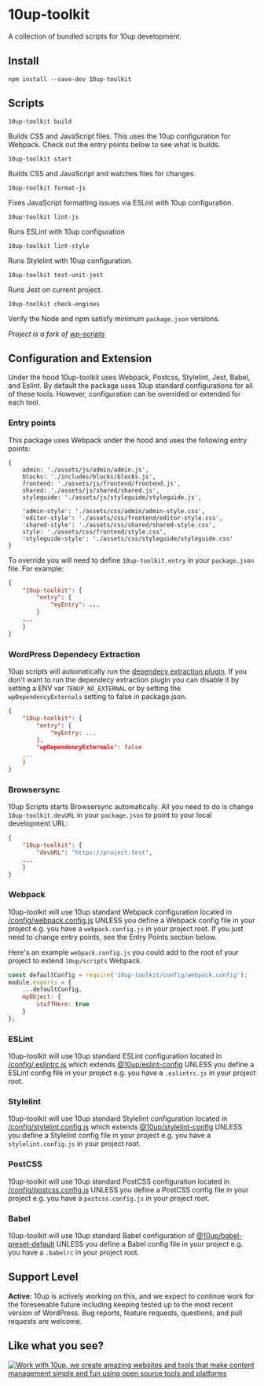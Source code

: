 # 10up-toolkit

A collection of bundled scripts for 10up development.

## Install
```
npm install --save-dev 10up-toolkit
```

## Scripts

```
10up-toolkit build
```

Builds CSS and JavaScript files. This uses the 10up configuration for Webpack. Check out the entry points below to see what is builds.

```
10up-toolkit start
```

Builds CSS and JavaScript and watches files for changes.

```
10up-toolkit format-js
```

Fixes JavaScript formatting issues via ESLint with 10up configuration.

```
10up-toolkit lint-js
```

Runs ESLint with 10up configuration

```
10up-toolkit lint-style
```

Runs Stylelint with 10up configuration.

```
10up-toolkit test-unit-jest
```

Runs Jest on current project.

```
10up-toolkit check-engines
```

Verify the Node and npm satisfy minimum `package.json` versions.

*Project is a fork of [wp-scripts](https://github.com/WordPress/gutenberg/tree/trunk/packages/scripts)*

## Configuration and Extension

Under the hood 10up-toolkit uses Webpack, Postcss, Stylelint, Jest, Babel, and Eslint. By default the package uses 10up standard configurations for all of these tools. However, configuration can be overrided or extended for each tool.



### Entry points

This package uses Webpack under the hood and uses the following entry points:
```
{
    admin: './assets/js/admin/admin.js',
    blocks: './includes/blocks/blocks.js',
    frontend: './assets/js/frontend/frontend.js',
    shared: './assets/js/shared/shared.js',
    styleguide: './assets/js/styleguide/styleguide.js',

    'admin-style': './assets/css/admin/admin-style.css',
    'editor-style': './assets/css/frontend/editor-style.css',
    'shared-style': './assets/css/shared/shared-style.css',
    style: './assets/css/frontend/style.css',
    'styleguide-style': './assets/css/styleguide/styleguide.css'
}
```

To override you will need to define `10up-toolkit.entry` in your `package.json` file. For example:

```json
{
    "10up-toolkit": {
        "entry": {
            "myEntry": ...
        }
	...
    }
}
```

### WordPress Dependecy Extraction

10up scripts will automatically run the [dependecy extraction plugin](https://developer.wordpress.org/block-editor/packages/packages-dependency-extraction-webpack-plugin/). If you don't want to run the dependecy extraction plugin you can disable it by setting a ENV var `TENUP_NO_EXTERNAL` or by setting the `wpDependencyExternals` setting to false in package.json.

```json
{
    "10up-toolkit": {
        "entry": {
            "myEntry: ...
        },
        "wpDependencyExternals": false
	...
    }
}
```


### Browsersync

10up Scripts starts Browsersync automatically. All you need to do is change `10up-toolkit.devURL` in your `package.json` to point to your local development URL:

```json
{
    "10up-toolkit": {
        "devURL": "https://project.test",
	...
    }
}
```

### Webpack

10up-toolkit will use 10up standard Webpack configuration located in [/config/webpack.config.js](https://github.com/10up/10up-toolkit/blob/trunk/packages/toolkit/config/webpack.config.js) UNLESS you define a Webpack config file in your project e.g. you have a `webpack.config.js` in your project root. If you just need to change entry points, see the Entry Points section below.

Here's an example `webpack.config.js` you could add to the root of your project to extend `10up/scripts` Webpack.

```js
const defaultConfig = require('10up-toolkit/config/webpack.config');
module.exports = {
	...defaultConfig,
	myObject: {
        stuffHere: true
    }
};
```

### ESLint

10up-toolkit will use 10up standard ESLint configuration located in [/config/.eslintrc.js](https://github.com/10up/10up-toolkit/blob/trunk/packages/toolkit/config/.eslintrc.js) which extends [@10up/eslint-config](https://github.com/10up/eslint-config) UNLESS you define a ESLint config file in your project e.g. you have a `.eslintrc.js` in your project root. 

### Stylelint

10up-toolkit will use 10up standard Stylelint configuration located in [/config/stylelint.config.js](https://github.com/10up/10up-toolkit/blob/trunk/packages/toolkit/config/stylelint.config.js) which extends [@10up/stylelint-config](https://github.com/10up/stylelint-config) UNLESS you define a Stylelint config file in your project e.g. you have a `stylelint.config.js` in your project root.

### PostCSS

10up-toolkit will use 10up standard PostCSS configuration located in [/config/postcss.config.js](https://github.com/10up/10up-toolkit/blob/trunk/packages/toolkit/config/postcss.config.js) UNLESS you define a PostCSS config file in your project e.g. you have a `postcss.config.js` in your project root.

### Babel

10up-toolkit will use 10up standard Babel configuration of [@10up/babel-preset-default](https://github.com/10up/babel-preset-default) UNLESS you define a Babel config file in your project e.g. you have a `.babelrc` in your project root.

## Support Level

**Active:** 10up is actively working on this, and we expect to continue work for the foreseeable future including keeping tested up to the most recent version of WordPress.  Bug reports, feature requests, questions, and pull requests are welcome.

## Like what you see?

<a href="http://10up.com/contact/"><img src="https://10up.com/uploads/2016/10/10up-Github-Banner.png" alt="Work with 10up, we create amazing websites and tools that make content management simple and fun using open source tools and platforms"></a>

